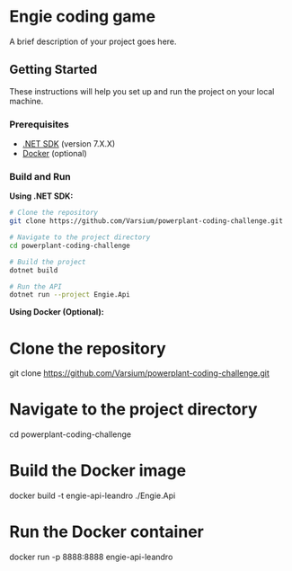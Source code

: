 # Engie coding game

A brief description of your project goes here.

## Getting Started

These instructions will help you set up and run the project on your local machine.

### Prerequisites

- [.NET SDK](https://dotnet.microsoft.com/download) (version 7.X.X)
- [Docker](https://www.docker.com/get-started) (optional)

### Build and Run

**Using .NET SDK:**

```bash
# Clone the repository
git clone https://github.com/Varsium/powerplant-coding-challenge.git

# Navigate to the project directory
cd powerplant-coding-challenge

# Build the project
dotnet build

# Run the API
dotnet run --project Engie.Api
```
**Using Docker (Optional):**

# Clone the repository
git clone https://github.com/Varsium/powerplant-coding-challenge.git

# Navigate to the project directory
cd powerplant-coding-challenge

# Build the Docker image
docker build -t engie-api-leandro ./Engie.Api

# Run the Docker container
docker run -p 8888:8888 engie-api-leandro

